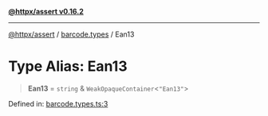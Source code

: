 [**@httpx/assert v0.16.2**](../../README.md)

***

[@httpx/assert](../../README.md) / [barcode.types](../README.md) / Ean13

# Type Alias: Ean13

> **Ean13** = `string` & `WeakOpaqueContainer`\<`"Ean13"`\>

Defined in: [barcode.types.ts:3](https://github.com/belgattitude/httpx/blob/4dae8c09c15139f4a822e2110336093570f143a3/packages/assert/src/barcode.types.ts#L3)
